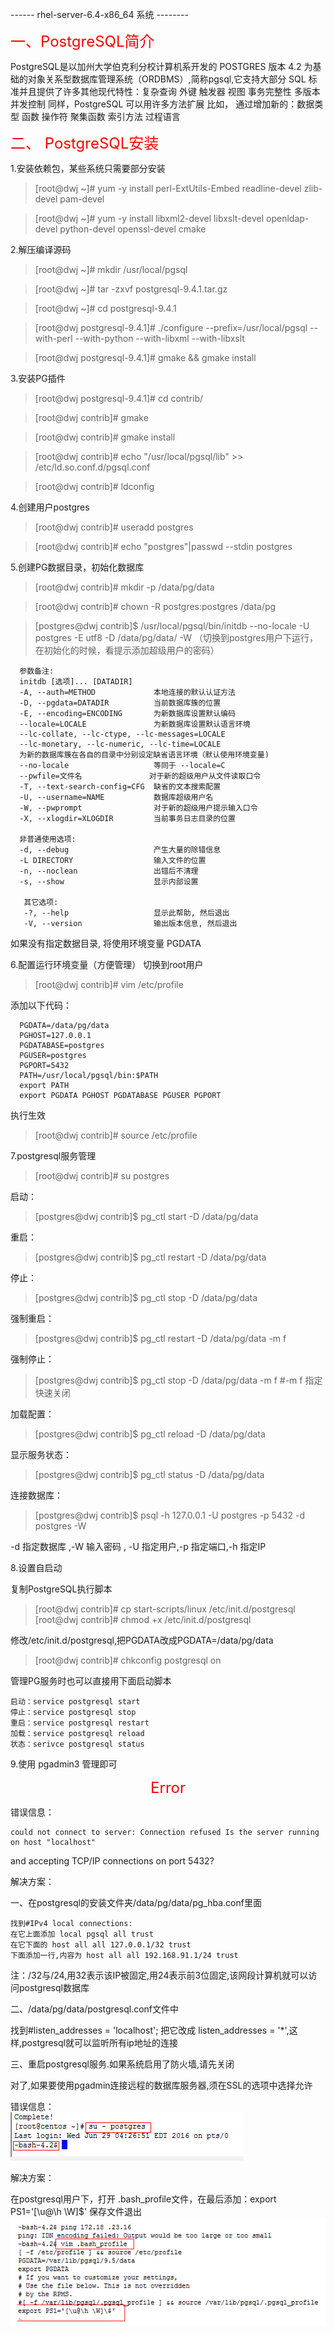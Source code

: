 ------ rhel-server-6.4-x86_64 系统 --------

<font color=#FF0000 size=5>一、PostgreSQL简介</font>

PostgreSQL是以加州大学伯克利分校计算机系开发的 POSTGRES 版本 4.2 为基础的对象关系型数据库管理系统（ORDBMS）,简称pgsql,它支持大部分 SQL 标准并且提供了许多其他现代特性：复杂查询 外键 触发器 视图 事务完整性 多版本并发控制 同样，PostgreSQL 可以用许多方法扩展
比如， 通过增加新的：数据类型 函数 操作符 聚集函数 索引方法 过程语言

<font color=#FF0000 size=5>二、 PostgreSQL安装</font>

1.安装依赖包，某些系统只需要部分安装
>[root@dwj ~]# yum -y install perl-ExtUtils-Embed readline-devel zlib-devel pam-devel

>[root@dwj ~]# yum -y install libxml2-devel libxslt-devel openldap-devel python-devel openssl-devel cmake

2.解压编译源码
>[root@dwj ~]# mkdir /usr/local/pgsql

>[root@dwj ~]# tar -zxvf postgresql-9.4.1.tar.gz

>[root@dwj ~]# cd postgresql-9.4.1

>[root@dwj postgresql-9.4.1]# ./configure --prefix=/usr/local/pgsql --with-perl --with-python --with-libxml --with-libxslt

>[root@dwj postgresql-9.4.1]# gmake && gmake install

3.安装PG插件
>[root@dwj postgresql-9.4.1]# cd contrib/

>[root@dwj contrib]# gmake

>[root@dwj contrib]# gmake install

>[root@dwj contrib]# echo "/usr/local/pgsql/lib" >> /etc/ld.so.conf.d/pgsql.conf

>[root@dwj contrib]# ldconfig

4.创建用户postgres
>[root@dwj contrib]# useradd postgres

>[root@dwj contrib]# echo "postgres"|passwd --stdin postgres

5.创建PG数据目录，初始化数据库
>[root@dwj contrib]# mkdir -p /data/pg/data

>[root@dwj contrib]# chown -R postgres:postgres /data/pg

>[postgres@dwj contrib]$ /usr/local/pgsql/bin/initdb --no-locale -U postgres -E utf8 -D /data/pg/data/ -W
  （切换到postgres用户下运行，在初始化的时候，看提示添加超级用户的密码）

```
  参数备注:
  initdb [选项]... [DATADIR]
  -A, --auth=METHOD             本地连接的默认认证方法
  -D, --pgdata=DATADIR          当前数据库簇的位置
  -E, --encoding=ENCODING       为新数据库设置默认编码
  --locale=LOCALE               为新数据库设置默认语言环境
  --lc-collate, --lc-ctype, --lc-messages=LOCALE
  --lc-monetary, --lc-numeric, --lc-time=LOCALE
  为新的数据库簇在各自的目录中分别设定缺省语言环境（默认使用环境变量)
  --no-locale                   等同于 --locale=C
  --pwfile=文件名               对于新的超级用户从文件读取口令
  -T, --text-search-config=CFG  缺省的文本搜索配置
  -U, --username=NAME           数据库超级用户名
  -W, --pwprompt                对于新的超级用户提示输入口令
  -X, --xlogdir=XLOGDIR         当前事务日志目录的位置

  非普通使用选项:
  -d, --debug                   产生大量的除错信息
  -L DIRECTORY                  输入文件的位置
  -n, --noclean                 出错后不清理
  -s, --show                    显示内部设置

   其它选项:
   -?, --help                   显示此帮助, 然后退出
   -V, --version                输出版本信息, 然后退出
  ```
如果没有指定数据目录, 将使用环境变量 PGDATA

6.配置运行环境变量（方便管理） 切换到root用户
>[root@dwj contrib]# vim /etc/profile

添加以下代码：
```config
  PGDATA=/data/pg/data
  PGHOST=127.0.0.1
  PGDATABASE=postgres
  PGUSER=postgres
  PGPORT=5432
  PATH=/usr/local/pgsql/bin:$PATH
  export PATH
  export PGDATA PGHOST PGDATABASE PGUSER PGPORT
```
执行生效
>[root@dwj contrib]# source /etc/profile

7.postgresql服务管理
>[root@dwj contrib]# su postgres

启动：
>[postgres@dwj contrib]$ pg_ctl start -D /data/pg/data

重启：
>[postgres@dwj contrib]$ pg_ctl restart -D /data/pg/data

停止：
>[postgres@dwj contrib]$ pg_ctl stop -D /data/pg/data

强制重启：
>[postgres@dwj contrib]$ pg_ctl restart -D /data/pg/data -m f

强制停止：
>[postgres@dwj contrib]$ pg_ctl stop -D /data/pg/data -m f     #-m f 指定快速关闭

加载配置：
>[postgres@dwj contrib]$ pg_ctl reload -D  /data/pg/data

显示服务状态：
>[postgres@dwj contrib]$ pg_ctl status -D  /data/pg/data

连接数据库：
>[postgres@dwj contrib]$ psql -h 127.0.0.1 -U postgres -p 5432 -d postgres -W

-d 指定数据库 ,-W 输入密码 , -U 指定用户,-p 指定端口,-h 指定IP

8.设置自启动

复制PostgreSQL执行脚本
>[root@dwj contrib]# cp start-scripts/linux /etc/init.d/postgresql   <br>
[root@dwj contrib]# chmod +x /etc/init.d/postgresql

修改/etc/init.d/postgresql,把PGDATA改成PGDATA=/data/pg/data
>[root@dwj contrib]# chkconfig postgresql on

管理PG服务时也可以直接用下面启动脚本
```
启动：service postgresql start
停止：service postgresql stop
重启：service postgresql restart
加载：service postgresql reload
状态：serivce postgresql status
```
9.使用 pgadmin3 管理即可

<font color=#FF0000 size=5> <p align="center">Error</p></font>

错误信息：

	could not connect to server: Connection refused Is the server running on host "localhost"
  and accepting TCP/IP connections on port 5432?

解决方案：

一、在postgresql的安装文件夹/data/pg/data/pg_hba.conf里面
```
找到#IPv4 local connections:
在它上面添加 local pgsql all trust
在它下面的 host all all 127.0.0.1/32 trust
下面添加一行,内容为 host all all 192.168.91.1/24 trust
```
注：/32与/24,用32表示该IP被固定,用24表示前3位固定,该网段计算机就可以访问postgresql数据库

二、/data/pg/data/postgresql.conf文件中

找到#listen_addresses = 'localhost'; 把它改成 listen_addresses = '\*',这样,postgresql就可以监听所有ip地址的连接

三、重启postgresql服务.如果系统启用了防火墙,请先关闭

对了,如果要使用pgadmin连接远程的数据库服务器,须在SSL的选项中选择允许

错误信息： <br>
![image](https://github.com/dwjlw1314/DWJ-PROJECT/raw/master/PictureSource/3.5.1.png)

解决方案：

在postgresql用户下，打开 .bash_profile文件，在最后添加：export PS1='[\u@\h \W]\$' 保存文件退出
![image](https://github.com/dwjlw1314/DWJ-PROJECT/raw/master/PictureSource/3.5.2.png)
